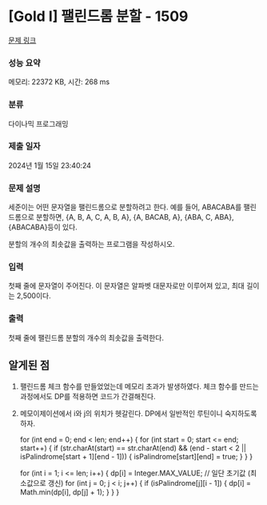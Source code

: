 # [Gold I] 팰린드롬 분할 - 1509 

[문제 링크](https://www.acmicpc.net/problem/1509) 

### 성능 요약

메모리: 22372 KB, 시간: 268 ms

### 분류

다이나믹 프로그래밍

### 제출 일자

2024년 1월 15일 23:40:24

### 문제 설명

<p>세준이는 어떤 문자열을 팰린드롬으로 분할하려고 한다. 예를 들어, ABACABA를 팰린드롬으로 분할하면, {A, B, A, C, A, B, A}, {A, BACAB, A}, {ABA, C, ABA}, {ABACABA}등이 있다.</p>

<p>분할의 개수의 최솟값을 출력하는 프로그램을 작성하시오.</p>

### 입력 

 <p>첫째 줄에 문자열이 주어진다. 이 문자열은 알파벳 대문자로만 이루어져 있고, 최대 길이는 2,500이다.</p>

### 출력 

 <p>첫째 줄에 팰린드롬 분할의 개수의 최솟값을 출력한다.</p>

## 알게된 점
 1. 팰린드롬 체크 함수를 만들었었는데 메모리 초과가 발생하였다. 체크 함수를 만드는 과정에서도 DP를 적용하면 코드가 간결해진다.
 2. 메모이제이션에서 i와 j의 위치가 헷갈린다. DP에서 일반적인 루틴이니 숙지하도록 하자.

    for (int end = 0; end < len; end++) {
                for (int start = 0; start <= end; start++) {
                    if (str.charAt(start) == str.charAt(end) && (end - start < 2 || isPalindrome[start + 1][end - 1])) {
                        isPalindrome[start][end] = true;
                    }
                }
            }            

    for (int i = 1; i <= len; i++) {
                dp[i] = Integer.MAX_VALUE; // 일단 초기값 (최소값으로 갱신)
                for (int j = 0; j < i; j++) {
                    if (isPalindrome[j][i - 1]) {
                        dp[i] = Math.min(dp[i], dp[j] + 1);
                    }
                }
            }
